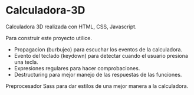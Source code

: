# Calculadora-3D

Calculadora 3D realizada con HTML, CSS, Javascript.

Para construir este proyecto utilice.

- Propagacion (burbujeo) para escuchar los eventos de la calculadora.
- Evento del teclado (keydown) para detectar cuando el usuario presiona una tecla.
- Expresiones regulares para hacer comprobaciones.
- Destructuring para mejor manejo de las respuestas de las funciones.

Preprocesador Sass para dar estilos de una mejor manera a la calculadora.
